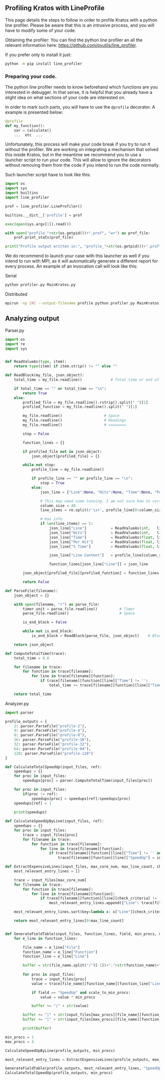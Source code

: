 ## Profiling Kratos with LineProfile

This page details the steps to follow in order to profile Kratos with a python line profiler. Please be aware that this is an intrusive process, and you will have to modify some of your code.

Obtaining the profiler:
You can find the python line profiler an all the relevant information here: https://github.com/pyutils/line_profiler.

If you prefer only to install it just:
```bash
python -m pip install line_profiler
```

### Preparing your code.
The python line profiler needs to know beforehand which functions are you interested in debugger. In that sense, it is helpful that you already have a slight idea on what sections of your code are interested on. 

In order to mark such parts, you will have to use the `@profile` decorator. A example is presented below:

```Python
@profile
def my_function():
    var = calculate()
    ...  etc  ...
```

Unfortunately, this process will make your code break if you try to run it without the profiler. We are working on integrating a mechanism that solved this inside Kratos, but in the meantime we recommend you to use a launcher script to run your code. This will allow to ignore the decorators without removing them from the code if you intend to run the code normally.

Such launcher script have to look like this:

```Python
import os
import sys
import builtins
import line_profiler

prof = line_profiler.LineProfiler()

builtins.__dict__['profile'] = prof

exec(open(sys.argv[1]).read())

with open("profile_"+str(os.getpid())+".prof", "w+") as prof_file:
    prof.print_stats(prof_file)

print("Profile output written in:", "profile_"+str(os.getpid())+".prof")
```

We do recommend to launch your case with this launcher as well if you intend to run with MPI, as it will automatically generate a different report for every process. An example of an invocation call will look like this:

Serial
```bash
python profiler.py MainKratos.py
```

Distributed
```bash
mpirun -np [N] --output-filename profile python profiler.py MainKratos.py
```
## Analyzing output

Parser.py
```Python
import os
import re
import sys


def ReadValueAs(type, item):
    return type(item) if item.strip() != "" else ""

def ReadBlock(my_file, json_object):
    total_time = my_file.readline()             # Total time or end of file

    if total_time == "" or total_time == "\n":
        return True
    else:
        profiled_file = my_file.readline().rstrip().split(" ")[1]
        profiled_function = my_file.readline().split(" ")[1]

        my_file.readline()                   # Space
        my_file.readline()                   # Headings
        my_file.readline()                   # ========

        stop = False

        function_lines = {}

        if profiled_file not in json_object:
            json_object[profiled_file] = {}

        while not stop:
            profile_line = my_file.readline()

            if profile_line == "" or profile_line == "\n":
                stop = True
            else:
                json_line = {"Line":None, "Hits":None, "Time":None, "Per Hit":None, "% Time":None, "Line Content":None}

                # This may need some tunning. I am not sure how to correctly detect the separators here.
                column_size = 48
                line_items = re.split(r'\s+', profile_line[0:column_size].strip())

                # Has info
                if len(line_items) == 5:
                    json_line["Line"]           = ReadValueAs(int,   line_items[0])
                    json_line["Hits"]           = ReadValueAs(int,   line_items[1])
                    json_line["Time"]           = ReadValueAs(float, line_items[2])
                    json_line["Per Hit"]        = ReadValueAs(float, line_items[3])
                    json_line["% Time"]         = ReadValueAs(float, line_items[4])

                    json_line["Line Content"]   = profile_line[column_size:-1].rstrip()

                    function_lines[json_line["Line"]] = json_line

        json_object[profiled_file][profiled_function] = function_lines

        return False

def ParseFile(filename):
    json_object = {}

    with open(filename, "r") as parse_file:
        timer_unit = parse_file.readline()          # Timer
        parse_file.readline()                       # Space

        is_end_block = False

        while not is_end_block:
            is_end_block = ReadBlock(parse_file, json_object)    # Block Content

    return json_object

def ComputeTotalTime(trace):
    total_time = 0.0

    for filename in trace:
        for function in trace[filename]:
            for line in trace[filename][function]:
                if trace[filename][function][line]["Time"] != '':
                    total_time += trace[filename][function][line]["Time"]

    return total_time
```

Analyzer.py
```Python
import parser

profile_outputs = {
    2: parser.ParseFile("profile-2"),
    4: parser.ParseFile("profile-4"),
    8: parser.ParseFile("profile-8"),
    16: parser.ParseFile("profile-16"),
    32: parser.ParseFile("profile-32"),
    64: parser.ParseFile("profile-64"),
    128: parser.ParseFile("profile-128")
}

def CalculateTotalSpeedUp(input_files, ref):
    speedups = {}
    for proc in input_files:
        speedups[proc] = parser.ComputeTotalTime(input_files[proc])

    for proc in input_files:
        if(proc != ref):
            speedups[proc] = speedups[ref]/speedups[proc]
    speedups[ref] = 1
    
    print(speedups)

def CalculateSpeedUpByLine(input_files, ref):
    speedups = {}
    for proc in input_files:
        trace = input_files[proc]
        for filename in trace:
            for function in trace[filename]:
                for line in trace[filename][function]:
                    if trace[filename][function][line]["Time"] != '' and trace[filename][function][line]["Time"] != 0.0:
                        trace[filename][function][line]["SpeedUp"] = input_files[ref][filename][function][line]["Time"] / input_files[proc][filename][function][line]["Time"]

def ExtractExpensiveLines(input_files, max_core_num, max_line_count, check_criteria):
    most_relevant_entry_lines = []

    trace = input_files[max_core_num]
    for filename in trace:
        for function in trace[filename]:
            for line in trace[filename][function]:
                if trace[filename][function][line][check_criteria] != '':
                    most_relevant_entry_lines.append({"Line": trace[filename][function][line], "Function":function, "File":filename})

    most_relevant_entry_lines.sort(key=lambda x: x["Line"][check_criteria], reverse=True)

    return most_relevant_entry_lines[0:max_line_count]


def GenerateFieldTable(input_files, function_lines, field, min_procs, max_procs, scale_to_min_procs):
    for e_line in function_lines:

        file_name = e_line["File"]
        function_name = e_line["Function"]
        function_line = e_line["Line"]

        buffer = str(file_name.split("/")[-1])+":"+str(function_name)+":"+str(function_line["Line"])+":"+str(function_line["Line Content"])
        
        for proc in input_files:
            trace = input_files[proc]
            value = trace[file_name][function_name][function_line["Line"]][field]

            if field == "SpeedUp" and scale_to_min_procs:
                value = value * min_procs

            buffer += "|" + str(value)

        buffer += "|" + str(input_files[max_procs][file_name][function_name][function_line["Line"]]["Time"]/1e6)
        buffer += "|" + str(input_files[max_procs][file_name][function_name][function_line["Line"]]["Hits"])

        print(buffer)

min_procs = 1
max_procs = 4

CalculateSpeedUpByLine(profile_outputs, min_procs)

most_relevant_entry_lines = ExtractExpensiveLines(profile_outputs, max_procs, 20, "Time")

GenerateFieldTable(profile_outputs, most_relevant_entry_lines, "SpeedUp", min_procs, max_procs, True)
CalculateTotalSpeedUp(profile_outputs, min_procs)
```
